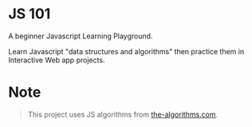 # JS 101

 A beginner Javascript Learning Playground.

 Learn Javascript "data structures and algorithms" then practice them in Interactive Web app projects.

# Note

>This project uses JS algorithms from [the-algorithms.com](https://the-algorithms.com/language/javascript).
